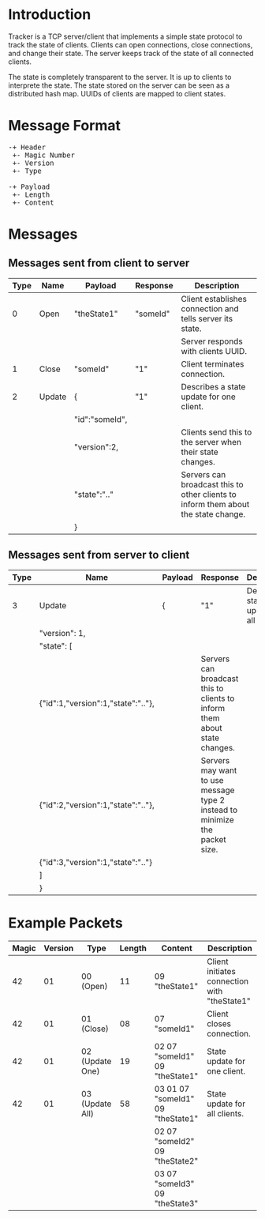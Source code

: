 Introduction
============
Tracker is a TCP server/client that implements a simple state protocol to track the state of clients. Clients can open connections, close connections, and change their state. The server keeps track of the state of all connected clients.

The state is completely transparent to the server. It is up to clients to interprete the state. The state stored on the server can be seen as a distributed hash map. UUIDs of clients are mapped to client states.

Message Format
==============

<pre>
-+ Header
 +- Magic Number
 +- Version
 +- Type

-+ Payload
 +- Length
 +- Content
</pre>

Messages
========

Messages sent from client to server
----------------------------------

| Type | Name   | Payload	   | Response |	Description                                                                          |
| ---- | ------ | ---------------- | -------- | ------------------------------------------------------------------------------------ |
| 0    | Open   | "theState1"	   | "someId" |	Client establishes connection and tells server its state.                            |
|      |        |		   |	      | Server responds with clients UUID.                                                   |
| 1    | Close  | "someId"	   | "1"      | Client terminates connection.                                                        |
| 2    | Update | {		   | "1"      |	Describes a state update for one client.                                             |
|      |        |   "id":"someId", |	      |				                                                             |
|      |        |   "version":2,   |	      | Clients send this to the server when their state changes.                            |
|      |        |   "state":".."   |          | Servers can broadcast this to other clients to inform them about the state change.   |
|      |        | }                |          |                                                                                      |

Messages sent from server to client
-----------------------------------

Type | Name | Payload | Response | Description |
---- | ---- |-------- | -------- | ----------- |
3 | Update | { | "1" | Describes a state update for all clients. |
 | |  "version": 1, | |				
 | |   "state": [ | |
 | |    {"id":1,"version":1,"state":".."}, | | Servers can broadcast this to clients to inform them about state changes. |
 | |    {"id":2,"version":1,"state":".."}, | | Servers may want to use message type 2 instead to minimize the packet size. |
 | |    {"id":3,"version":1,"state":".."} | | | 
 | |   ] | | |
 | | } | | |


Example Packets
===============

| Magic | Version | Type            | Length   | Content | Description |
| ----- | ------- | --------------- | -------- | ------- | ----------- |
| 42	| 01	  | 00 (Open)       | 11       | 09 "theState1" | Client initiates connection with "theState1" |
| 42    | 01      | 01 (Close)	    | 08       | 07 "someId1" | Client closes connection. |
| 42    | 01      | 02 (Update One) | 19       | 02 07 "someId1" 09 "theState1" | State update for one client. |
| 42    | 01      | 03 (Update All) | 58       | 03 01 07 "someId1" 09 "theState1" | State update for all clients. |
|  |  |  |  | 02 07 "someId2" 09 "theState2" |  |
|  |  |  |  | 03 07 "someId3" 09 "theState3" |  |

